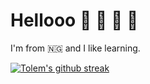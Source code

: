 # Hellooo 🦹 :wave: 👾 🔄
I'm from :nigeria: and I like learning.

[![Tolem's github streak](https://github-readme-streak-stats.herokuapp.com/?user=tolem)](https://github.com/tolem)
